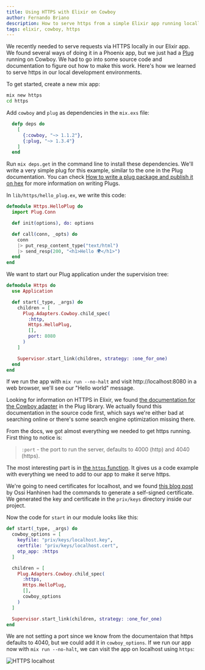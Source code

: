 ```yaml
---
title: Using HTTPS with Elixir on Cowboy
author: Fernando Briano
description: How to serve https from a simple Elixir app running locally with Cowboy in development mode
tags: elixir, cowboy, https
---
```


We recently needed to serve requests via HTTPS locally in our Elixir app. We found several ways of doing it in a Phoenix app, but we just had a [Plug](https://github.com/elixir-plug/plug) running on Cowboy. We had to go into some source code and documentation to figure out how to make this work. Here's how we learned to serve https in our local development environments.

To get started, create a new mix app:

```bash
mix new https
cd https
```

Add `cowboy` and `plug` as dependencies in the `mix.exs` file:

```elixir
  defp deps do
    [
      {:cowboy, "~> 1.1.2"},
      {:plug, "~> 1.3.4"}
    ]
  end

```

Run `mix deps.get` in the command line to install these dependencies. We'll write a very simple plug for this example, similar to the one in the Plug documentation. You can check [How to write a plug package and publish it on hex](/posts/how-to-write-a-plug-package-and-publish-it-on-hex/) for more information on writing Plugs.

In `lib/https/hello_plug.ex`, we write this code:

```elixir
defmodule Https.HelloPlug do
  import Plug.Conn

  def init(options), do: options

  def call(conn, _opts) do
    conn
    |> put_resp_content_type("text/html")
    |> send_resp(200, "<h1>Hello 🌍</h1>")
  end
end
```

We want to start our Plug application under the supervision tree:

```elixir
defmodule Https do
  use Application

  def start(_type, _args) do
    children = [
      Plug.Adapters.Cowboy.child_spec(
        :http,
        Https.HelloPlug,
        [],
        port: 8080
      )
    ]

    Supervisor.start_link(children, strategy: :one_for_one)
  end
end
```

If we run the app with `mix run --no-halt` and visit http://localhost:8080 in a web browser, we'll see our "Hello world" message.

Looking for information on HTTPS in Elixir, we found [the documentation for the Cowboy adapter](https://hexdocs.pm/plug/Plug.Adapters.Cowboy.html#content) in the Plug library. We actually found this documentation in the source code first, which says we're either bad at searching online or there's some search engine optimization missing there.

From the docs, we got almost everything we needed to get https running. First thing to notice is:

>`:port` - the port to run the server, defaults to 4000 (http) and 4040 (https).

The most interesting part is in [the `https` function](https://hexdocs.pm/plug/Plug.Adapters.Cowboy.html#https/3). It gives us a code example with everything we need to add to our app to make it serve https.

We're going to need certificates for localhost, and we found [this blog post](http://ohanhi.com/phoenix-ssl-localhost.html) by Ossi Hanhinen had the commands to generate a self-signed certificate. We generated the key and certificate in the `priv/keys` directory inside our project.

Now the code for `start` in our module looks like this:

```elixir
def start(_type, _args) do
  cowboy_options = [
    keyfile: "priv/keys/localhost.key",
    certfile: "priv/keys/localhost.cert",
    otp_app: :https
  ]

  children = [
    Plug.Adapters.Cowboy.child_spec(
      :https,
      Https.HelloPlug,
      [],
      cowboy_options
    )
  ]

  Supervisor.start_link(children, strategy: :one_for_one)
end
```

We are not setting a port since we know from the documentaion that https defaults to 4040, but we could add it in `cowboy_options`. If we run our app now with `mix run --no-halt`, we can visit the app on localhost using `https`:

![HTTPS localhost](/images/posts/elixir-https-cowboy.gif "HTTPS localhost")
